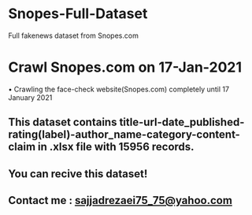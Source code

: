 # Snopes-Full-Dataset
Full fakenews dataset from Snopes.com

# Crawl Snopes.com on 17-Jan-2021

•	Crawling the face-check website(Snopes.com) completely until 17 January 2021


## This dataset contains title-url-date_published-rating(label)-author_name-category-content-claim in .xlsx file with 15956 records.

## You can recive this dataset! 
## Contact me : sajjadrezaei75_75@yahoo.com

